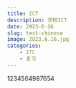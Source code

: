 ```yaml
---
title: ICT
description: 学校ICT
date: 2023-6-16
slug: test-chinese
image: 2023.6.16.jpg
categories:
    - ITC
    - 复习
---
```



1234564987654